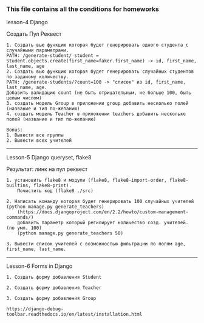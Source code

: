 ### This file contains all the conditions for homeworks

lesson-4 Django

Создать Пул Реквест

    1. Создать вью функцию которая будет генерировать одного студента с случайными параметрами.
    PATH: /generate-student/ student = Student.objects.create(first_name=faker.first_name) -> id, first_name, last_name, age
    2. Создать вью функцию которая будет генерировать случайных студентов по заданому количеству.
    PATH: /generate-students/?count=100 -> "список" из id, first_name, last_name, age.
    Добавить валидацию count (не быть отрицательным, не больше 100, быть целым числом)
    3. создать модель Group в приложении group добавить несколько полей (название и тип по-желанию)
    4. создать модель Teacher в приложении teachers добавить несколько полей (название и тип по-желанию)
    
    Bonus:
    1. Вывести все группы
    2. Вывести всех учителей

---

Lesson-5 Django queryset, flake8

Результат: линк на пул реквест

    1. установить flake8 и модули (flake8, flake8-import-order, flake8-builtins, flake8-print).
        Почистить код (flake8 ./src)
    
    2. Написать команду которая будет генерировать 100 случайных учителей (python manage.py generate_teachers)
        (https://docs.djangoproject.com/en/2.2/howto/custom-management-commands/)
        добавить параметр который регилирует количество созд. учителей. (по умл. 100)
        (python manage.py generate_teachers 50)
    
    3. Вывести список учителей с возможностью фильтрации по полям age, first_name, last_name.

---

Lesson-6 Forms in Django

    1. Создать форму добавления Student
    
    2. Создать форму добавления Teacher
    
    3. Создать форму добавления Group

    https://django-debug-toolbar.readthedocs.io/en/latest/installation.html